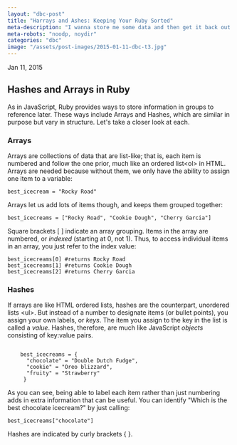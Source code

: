 ```yaml
---
layout: "dbc-post"
title: "Harrays and Ashes: Keeping Your Ruby Sorted"
meta-description: "I wanna store me some data and then get it back out again later. How we do that?"
meta-robots: "noodp, noydir"
categories: "dbc"
image: "/assets/post-images/2015-01-11-dbc-t3.jpg"
---
```

<!-- <h4>Phase 0 Unit 1 Week 3 | Technical Blog #3</h4> -->
<!-- Date format Dec 14, 2014 -->
<!-- <span class="meta">Jan 11, 2015</span>
  <a href="http://jannypie.github.io/blog/t3-arrays-hashes.html" title="Read more">Read this blog post</a> -->
<span class="meta">Jan 11, 2015</span>

<section>
  <!-- Add paragraphs as blog post -->
  <h2>Hashes and Arrays in Ruby</h2>
  As in JavaScript, Ruby provides ways to store information in groups to reference later. These ways include Arrays and Hashes, which are similar in purpose but vary in structure. Let's take a closer look at each.

  <h3>Arrays</h3>
  Arrays are collections of data that are list-like; that is, each item is numbered and follow the one prior, much like an ordered list&lt;ol> in HTML. Arrays are needed because without them, we only have the ability to assign one item to a variable:
  <pre><code>best_icecream = "Rocky Road"</code></pre>
  Arrays let us add lots of items though, and keeps them grouped together:
  <pre><code>best_icecreams = ["Rocky Road", "Cookie Dough", "Cherry Garcia"]</code></pre>
  Square brackets [ ] indicate an array grouping. Items in the array are numbered, or <em>indexed</em> (starting at 0, not 1). Thus, to access individual items in an array, you just refer to the index value:
  <pre><code>best_icecreams[0] #returns Rocky Road
best_icecreams[1] #returns Cookie Dough
best_icecreams[2] #returns Cherry Garcia</code></pre>

  <h3>Hashes</h3>
  If arrays are like HTML ordered lists, hashes are the counterpart, unordered lists &lt;ul>. But instead of a number to designate items (or bullet points), you assign your own labels, or <em>keys</em>. The item you assign to the key in the list is called a <em>value</em>. Hashes, therefore, are much like JavaScript <em>objects</em> consisting of key:value pairs.
  <pre><code>
    best_icecreams = {
      "chocolate" = "Double Dutch Fudge",
      "cookie" = "Oreo blizzard",
      "fruity" = "Strawberry"
     }
</code></pre>
  As you can see, being able to label each item rather than just numbering adds in extra information that can be useful. You can identify "Which is the best chocolate icecream?" by just calling:
  <pre><code>best_icecreams["chocolate"]</code></pre>
  Hashes are indicated by curly brackets { }.
</section>

